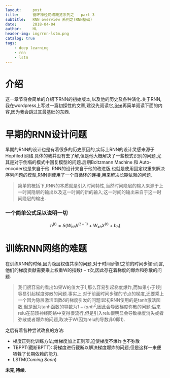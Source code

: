```yaml
---
layout:     post
title:      循环神经网络概览系列之 - part 3
subtitle:   RNN overview 系列之(RNN基础)
date:       2018-04-04
author:     HL
header-img: img/rnn-lstm.png
catalog: true
tags:
    - deep learning
    - rnn
    - lstm
---
```


# 介绍
这一章节将会简单的介绍下RNN的初始版本,以及他的历史及各种演化.关于RNN,我在wordpress上写过一篇初探性的文章,建议先阅读它,<a href="https://lotuswhl.wordpress.com/2018/05/12/rnn-%e5%be%aa%e7%8e%af%e7%a5%9e%e7%bb%8f%e7%bd%91%e7%bb%9c%e5%88%9d%e6%8e%a2/" target="_blank">See</a>再简单阅读下面的内容,因为我会跳过其最基础的东西.

# 早期的RNN设计问题
早期的RNN的设计也是有着很多的历史原因的,实际上RNN的设计灵感来源于Hopfiled 网络.具体的我并没有去了解,但是他大概解决了一些模式识别的问题,尤其是对于倒塌的模式中回复模型的问题.后期Boltzmann Machine 和 Auto-encoder也是来自于他. RNN的设计来自于他的改进版,也就是使用固定权重来解决序列问题的模型,RNN则使用了一个自循环的连接,用来解决长期依赖的问题.
> 简单的概括下,RNN的本质就是引入时间特性,当然时间隐层的输入来源于上一时间隐层的输出以及这一时间的新的输入;这一时间的输出来自于这一时间隐层的输出.  

### 一个简单公式足以说明一切
$$h^{(t)}=\delta{(W_{hh}h^{(t-1)}+W_{xh}X^{(t)}+b_h)}$$

# 训练RNN网络的难题
在训练RNN的时候,因为隐层权值共享的问题,对于时间步骤$t$之前的时间步骤$\tau$而言,他们的梯度贡献需要乘上权重W的指数$t-\tau$次,因此存在着梯度的爆炸和弥散的问题.
> 我们很容易的看出如果W的值大于1,那么容易引起梯度爆炸,而如果小于1则容易引起梯度弥散的问题.事实上,对于前面时间步骤的节点的梯度,还要乘上一个因为隐层激活函数$\delta$的梯度引发的问题!起初RNN使用的是tanh激活函数,但是因为tanh函数的导数为$1-tanh^2$,因此会导致梯度弥散的问题;后来relu在前馈神经网络中变得很流行,但是引入relu很明显会导致梯度消失或者弥散或者爆炸的问题,取决于W(因为relu的导数非0即1).  

之后有着各种尝试改良的方法:  
* 梯度正则化训练方法;给梯度加上正则项,迫使梯度不爆炸也不弥散
* TBPPT(截断BPTT): 将梯度进行截断以解决梯度爆炸的问题;但是这样一来便牺牲了长期依赖的能力.
* LSTM(_Coming Soon_)


**未完,待续.**